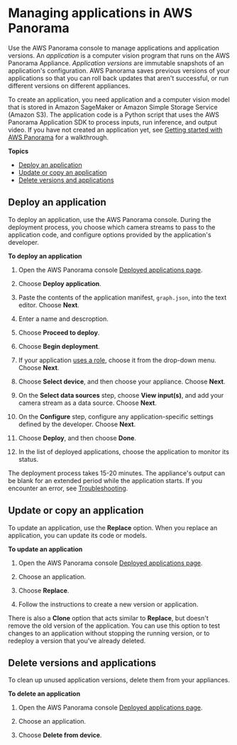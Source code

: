 # Managing applications in AWS Panorama<a name="applications-manage"></a>

Use the AWS Panorama console to manage applications and application versions\. An *application* is a computer vision program that runs on the AWS Panorama Appliance\. *Application versions* are immutable snapshots of an application's configuration\. AWS Panorama saves previous versions of your applications so that you can roll back updates that aren't successful, or run different versions on different appliances\.

To create an application, you need application and a computer vision model that is stored in Amazon SageMaker or Amazon Simple Storage Service \(Amazon S3\)\. The application code is a Python script that uses the AWS Panorama Application SDK to process inputs, run inference, and output video\. If you have not created an application yet, see [Getting started with AWS Panorama](panorama-gettingstarted.md) for a walkthrough\.

**Topics**
+ [Deploy an application](#applications-manage-deploy)
+ [Update or copy an application](#applications-manage-clone)
+ [Delete versions and applications](#applications-manage-delete)

## Deploy an application<a name="applications-manage-deploy"></a>

To deploy an application, use the AWS Panorama console\. During the deployment process, you choose which camera streams to pass to the application code, and configure options provided by the application's developer\.

**To deploy an application**

1. Open the AWS Panorama console [Deployed applications page](https://console.aws.amazon.com/panorama/home#deployed-applications)\.

1. Choose **Deploy application**\.

1. Paste the contents of the application manifest, `graph.json`, into the text editor\. Choose **Next**\.

1. Enter a name and descroption\.

1. Choose **Proceed to deploy**\.

1. Choose **Begin deployment**\.

1. If your application [uses a role](permissions-application.md), choose it from the drop\-down menu\. Choose **Next**\.

1. Choose **Select device**, and then choose your appliance\. Choose **Next**\.

1. On the **Select data sources** step, choose **View input\(s\)**, and add your camera stream as a data source\. Choose **Next**\.

1. On the **Configure** step, configure any application\-specific settings defined by the developer\. Choose **Next**\.

1. Choose **Deploy**, and then choose **Done**\.

1. In the list of deployed applications, choose the application to monitor its status\.

The deployment process takes 15\-20 minutes\. The appliance's output can be blank for an extended period while the application starts\. If you encounter an error, see [Troubleshooting](panorama-troubleshooting.md)\.

## Update or copy an application<a name="applications-manage-clone"></a>

To update an application, use the **Replace** option\. When you replace an application, you can update its code or models\.

**To update an application**

1. Open the AWS Panorama console [Deployed applications page](https://console.aws.amazon.com/panorama/home#deployed-applications)\.

1. Choose an application\.

1. Choose **Replace**\.

1. Follow the instructions to create a new version or application\.

There is also a **Clone** option that acts similar to **Replace**, but doesn't remove the old version of the application\. You can use this option to test changes to an application without stopping the running version, or to redeploy a version that you've already deleted\.

## Delete versions and applications<a name="applications-manage-delete"></a>

To clean up unused application versions, delete them from your appliances\.

**To delete an application**

1. Open the AWS Panorama console [Deployed applications page](https://console.aws.amazon.com/panorama/home#deployed-applications)\.

1. Choose an application\.

1. Choose **Delete from device**\.
